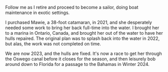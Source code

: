 Follow me as I retire and proceed to become a sailor, doing boat maintenance in exotic settings.

I purchased Mawie, a 38-foot catamaran, in 2021, and she desperately needed some work to bring her back full-time into the water. I brought her to a marina in Ontario, Canada, and brought her out of the water to have her hulls repaired.  The original plan was to splash back into the water in 2022, but alas, the work was not completed on time.

We are now 2023, and the hulls are fixed.  It's now a race to get her through the Oswego canal before it closes for the season, and then leisurely bob around down to Florida for a passage to the Bahamas in Winter 2024.
